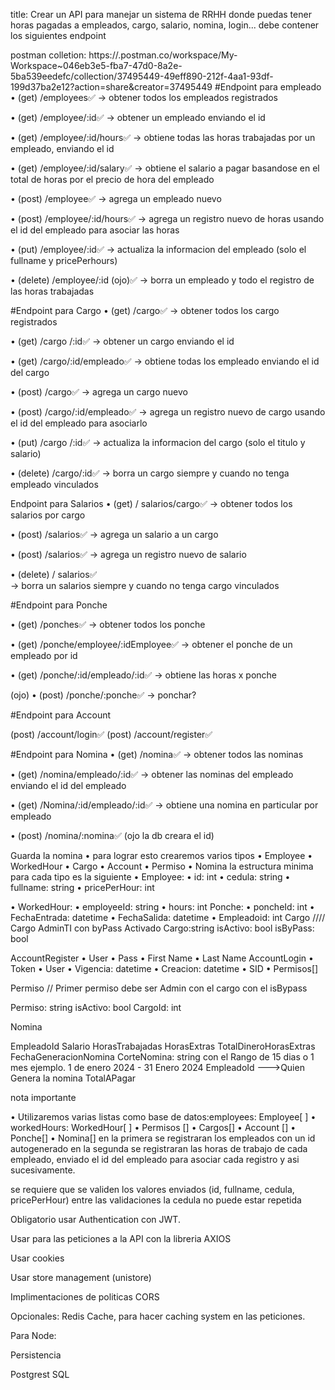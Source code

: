 title: Crear un API para manejar un sistema de RRHH donde puedas tener horas pagadas a empleados, cargo, salario, nomina, login...  debe contener los siguientes endpoint

postman colletion: https://.postman.co/workspace/My-Workspace~046eb3e5-fba7-47d0-8a2e-5ba539eedefc/collection/37495449-49eff890-212f-4aa1-93df-199d37ba2e12?action=share&creator=37495449
#Endpoint para empleado
• (get) /employees✅
-> obtener todos los empleados registrados

• (get) /employee/:id✅
-> obtener un empleado enviando el id

• (get) /employee/:id/hours✅
-> obtiene todas las horas trabajadas por un empleado, enviando el id

• (get) /employee/:id/salary✅
->  obtiene el salario a pagar basandose en el total de 
horas por el precio de hora del empleado

• (post) /employee✅
-> agrega un empleado nuevo

• (post) /employee/:id/hours✅
-> agrega un registro nuevo de horas usando el id del empleado para asociar las horas

• (put) /employee/:id✅
-> actualiza la informacion del empleado (solo el fullname y pricePerhours)

• (delete) /employee/:id (ojo)✅
-> borra un empleado y todo el registro de las horas trabajadas

#Endpoint para Cargo
• (get) /cargo✅
-> obtener todos los cargo  registrados

• (get) /cargo /:id✅
-> obtener un cargo enviando el id

• (get) /cargo/:id/empleado✅
-> obtiene todas los empleado enviando el id del cargo

• (post) /cargo✅
-> agrega un cargo nuevo

• (post) /cargo/:id/empleado✅
-> agrega un registro nuevo de cargo usando el id del empleado para asociarlo

• (put) /cargo  /:id✅
-> actualiza la informacion del cargo  (solo el titulo y salario)

• (delete) /cargo/:id✅
-> borra un cargo siempre y cuando no tenga empleado vinculados

Endpoint para Salarios
• (get) / salarios/cargo✅
-> obtener todos los salarios por cargo

• (post) /salarios✅
-> agrega un salario a un cargo 

• (post) /salarios✅
-> agrega un registro nuevo de salario

• (delete) / salarios✅  
-> borra un salarios  siempre y cuando no tenga cargo vinculados

#Endpoint para Ponche

• (get) /ponches✅
-> obtener todos los  ponche

• (get) /ponche/employee/:idEmployee✅
-> obtener el ponche de un empleado por id

• (get) /ponche/:id/empleado/:id✅
-> obtiene las horas x ponche 

(ojo)
• (post) /ponche/:ponche✅
-> ponchar?

#Endpoint para Account

(post) /account/login✅
(post) /account/register✅

#Endpoint para Nomina
• (get) /nomina✅
-> obtener todos las nominas

• (get) /nomina/empleado/:id✅
-> obtener las nominas del empleado enviando el id del empleado

• (get) /Nomina/:id/empleado/:id✅
-> obtiene una nomina en particular por empleado 

• (post) /nomina/:nomina✅
(ojo la db creara el id)

Guarda la nomina
•  para lograr esto crearemos varios tipos
• Employee
• WorkedHour
• Cargo
• Account
• Permiso
• Nomina
la estructura minima para cada tipo es la siguiente
• Employee:
• id: int
• cedula: string
• fullname: string
• pricePerHour: int

• WorkedHour:
• employeeId: string
• hours: int
Ponche:
• poncheId: int
• FechaEntrada: datetime
• FechaSalida: datetime
• Empleadoid: int
Cargo
//// Cargo AdminTI con byPass Activado
   Cargo:string
    isActivo: bool
    isByPass: bool

AccountRegister
• User
• Pass
• First Name
• Last Name
AccountLogin
• Token
• User
• Vigencia: datetime
• Creacion: datetime
• SID
• Permisos[]

Permiso
// Primer permiso debe ser Admin con el cargo con el isBypass

   Permiso: string
   isActivo: bool
   CargoId: int
 

Nomina

EmpleadoId
Salario
HorasTrabajadas
HorasExtras
TotalDineroHorasExtras
FechaGeneracionNomina
CorteNomina: string con el Rango de 15 dias o 1 mes ejemplo. 1 de enero 2024 - 31 Enero 2024
EmpleadoId  --->Quien Genera la nomina
TotalAPagar

nota importante

• Utilizaremos  varias listas como base de datos:employees: Employee[ ]
• workedHours: WorkedHour[ ]
• Permisos []
• Cargos[]
• Account []
• Ponche[]
• Nomina[]
en la primera se registraran los empleados con un id autogenerado
en la segunda se registraran las horas de trabajo de cada empleado, enviado el id del empleado para asociar cada registro y asi sucesivamente.

se requiere que se validen los valores enviados (id, fullname, cedula, pricePerHour)
entre las validaciones la cedula no puede estar repetida

Obligatorio usar Authentication con JWT.

Usar para las peticiones a la API con la libreria AXIOS

Usar cookies

Usar store management (unistore)

Implimentaciones de politicas CORS

Opcionales:
Redis Cache, para hacer caching system en las peticiones.

Para Node:

Persistencia

 Postgrest SQL
